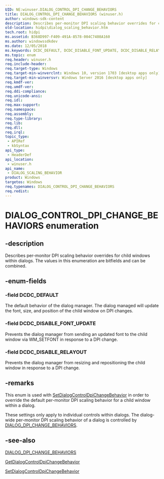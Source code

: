 ```yaml
---
UID: NE:winuser.DIALOG_CONTROL_DPI_CHANGE_BEHAVIORS
title: DIALOG_CONTROL_DPI_CHANGE_BEHAVIORS (winuser.h)
author: windows-sdk-content
description: Describes per-monitor DPI scaling behavior overrides for child windows within dialogs. The values in this enumeration are bitfields and can be combined.
old-location: hidpi\dialog_scaling_behavior.htm
tech.root: hidpi
ms.assetid: B368D997-F409-491A-8578-004C7408A160
ms.author: windowssdkdev
ms.date: 12/05/2018
ms.keywords: DCDC_DEFAULT, DCDC_DISABLE_FONT_UPDATE, DCDC_DISABLE_RELAYOUT, DIALOG_CONTROL_DPI_CHANGE_BEHAVIOR, DIALOG_CONTROL_DPI_CHANGE_BEHAVIOR enumeration [High DPI], DIALOG_CONTROL_DPI_CHANGE_BEHAVIORS, DIALOG_SCALING_BEHAVIOR, DIALOG_SCALING_BEHAVIOR enumeration [High DPI], hidpi.dialog_scaling_behavior, winuser/DCDC_DEFAULT, winuser/DCDC_DISABLE_FONT_UPDATE, winuser/DCDC_DISABLE_RELAYOUT, winuser/DIALOG_CONTROL_DPI_CHANGE_BEHAVIOR
ms.topic: enum
req.header: winuser.h
req.include-header: 
req.target-type: Windows
req.target-min-winverclnt: Windows 10, version 1703 [desktop apps only]
req.target-min-winversvr: Windows Server 2016 [desktop apps only]
req.kmdf-ver: 
req.umdf-ver: 
req.ddi-compliance: 
req.unicode-ansi: 
req.idl: 
req.max-support: 
req.namespace: 
req.assembly: 
req.type-library: 
req.lib: 
req.dll: 
req.irql: 
topic_type:
 - APIRef
 - kbSyntax
api_type:
 - HeaderDef
api_location:
 - winuser.h
api_name:
 - DIALOG_SCALING_BEHAVIOR
product: Windows
targetos: Windows
req.typenames: DIALOG_CONTROL_DPI_CHANGE_BEHAVIORS
req.redist: 
---
```


# DIALOG_CONTROL_DPI_CHANGE_BEHAVIORS enumeration


## -description


Describes per-monitor DPI scaling behavior overrides for child windows within dialogs. The values in this enumeration are bitfields and can be combined.


## -enum-fields




### -field DCDC_DEFAULT

The default behavior of the dialog manager. The dialog managed will update the font, size, and position of the child window on DPI changes.


### -field DCDC_DISABLE_FONT_UPDATE

Prevents the dialog manager from sending an updated font to the child window via WM_SETFONT in response to a DPI change.


### -field DCDC_DISABLE_RELAYOUT

Prevents the dialog manager from resizing and repositioning  the child window in response to a DPI change.


## -remarks



This enum is used with <a href="https://msdn.microsoft.com/52BB557B-0D70-4189-9BD0-EB94188EA4E7">SetDialogControlDpiChangeBehavior</a> in order to override the default per-monitor DPI scaling behavior for a child window within a dialog.

These settings only apply to individual controls within dialogs. The dialog-wide per-monitor DPI scaling behavior of a dialog is controlled by <a href="https://msdn.microsoft.com/26248777-E95F-49BE-82D6-7237FAEE0627">DIALOG_DPI_CHANGE_BEHAVIORS</a>.




## -see-also




<a href="https://msdn.microsoft.com/26248777-E95F-49BE-82D6-7237FAEE0627">DIALOG_DPI_CHANGE_BEHAVIORS</a>



<a href="https://msdn.microsoft.com/1651353F-5823-41B8-AE52-016AEBA6C4F0">GetDialogControlDpiChangeBehavior</a>



<a href="https://msdn.microsoft.com/52BB557B-0D70-4189-9BD0-EB94188EA4E7">SetDialogControlDpiChangeBehavior</a>
 

 

